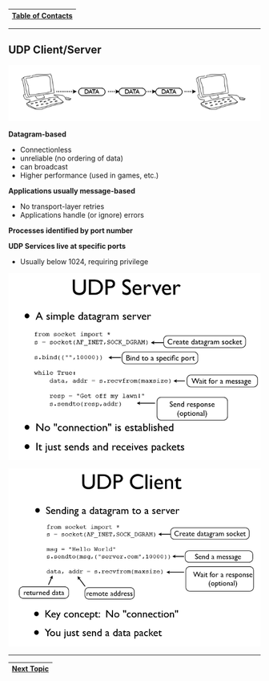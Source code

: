 |[Table of Contacts](/00-Table-of-Contents.md)|
|---|

---

## UDP Client/Server

![](/assets/udp1.PNG)

**Datagram-based** 

* Connectionless
* unreliable \(no ordering of data\)
* can broadcast 
* Higher performance \(used in games, etc.\)

**Applications usually message-based** 

* No transport-layer retries 
* Applications handle \(or ignore\) errors 

**Processes identified by port number** 

**UDP Services live at specific ports** 

* Usually below 1024, requiring privilege

![](/assets/udp22.PNG)

![](/assets/udp33.PNG)

---

|[Next Topic](/03-intro-to-sockets/udp-client-server/order-of-operations.md)|
|---|
